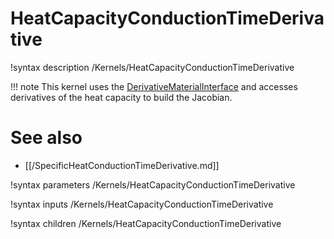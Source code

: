 
# HeatCapacityConductionTimeDerivative

!syntax description /Kernels/HeatCapacityConductionTimeDerivative

!!! note
    This kernel uses the [DerivativeMaterialInterface](/DerivativeMaterialInterface.md)
    and accesses derivatives of the heat capacity to build the Jacobian.

# See also

* [[/SpecificHeatConductionTimeDerivative.md]]

!syntax parameters /Kernels/HeatCapacityConductionTimeDerivative

!syntax inputs /Kernels/HeatCapacityConductionTimeDerivative

!syntax children /Kernels/HeatCapacityConductionTimeDerivative
